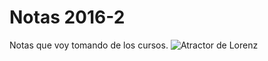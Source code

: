 # Notas 2016-2
Notas que voy tomando de los cursos.
![Atractor de Lorenz](http://www.hyperraum.ch/lorenz-attraktor.jpg)
